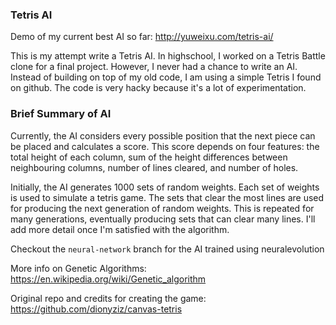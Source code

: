 ### Tetris AI

Demo of my current best AI so far: http://yuweixu.com/tetris-ai/

This is my attempt write a Tetris AI. In highschool, I worked on a Tetris Battle clone for a final project. However, I never had a chance to write an AI. Instead of building on top of my old code, I am using a simple Tetris I found on github. The code is very hacky because it's a lot of experimentation.

### Brief Summary of AI

Currently, the AI considers every possible position that the next piece can be placed and calculates a score. This score depends on four features: the total height of each column, sum of the height differences between neighbouring columns, number of lines cleared, and number of holes.

Initially, the AI generates 1000 sets of random weights. Each set of weights is used to simulate a tetris game. The sets that clear the most lines are used for producing the next generation of random weights. This is repeated for many generations, eventually producing sets that can clear many lines. I'll add more detail once I'm satisfied with the algorithm.

Checkout the `neural-network` branch for the AI trained using neuralevolution

More info on Genetic Algorithms:
https://en.wikipedia.org/wiki/Genetic_algorithm

Original repo and credits for creating the game: 
https://github.com/dionyziz/canvas-tetris

